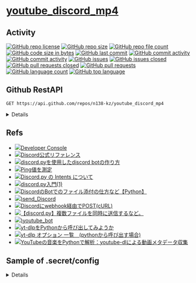 # [youtube_discord_mp4](https://github.com/n138-kz/youtube_discord_mp4)

## Activity

[![GitHub repo license](https://img.shields.io/github/license/n138-kz/youtube_discord_mp4)](/LICENSE)
[![GitHub repo size](https://img.shields.io/github/repo-size/n138-kz/youtube_discord_mp4)](/../../)
[![GitHub repo file count](https://img.shields.io/github/directory-file-count/n138-kz/youtube_discord_mp4)](/../../)
[![GitHub code size in bytes](https://img.shields.io/github/languages/code-size/n138-kz/youtube_discord_mp4)](/../../)
[![GitHub last commit](https://img.shields.io/github/last-commit/n138-kz/youtube_discord_mp4)](/../../commits)
[![GitHub commit activity](https://img.shields.io/github/commit-activity/w/n138-kz/youtube_discord_mp4)](/../../commits)
[![GitHub commit activity](https://img.shields.io/github/commit-activity/t/n138-kz/youtube_discord_mp4)](/../../commits)
[![GitHub issues](https://img.shields.io/github/issues/n138-kz/youtube_discord_mp4)](/../../issues)
[![GitHub issues closed](https://img.shields.io/github/issues-closed/n138-kz/youtube_discord_mp4)](/../../issues)
[![GitHub pull requests closed](https://img.shields.io/github/issues-pr-closed/n138-kz/youtube_discord_mp4)](/../../pulls)
[![GitHub pull requests](https://img.shields.io/github/issues-pr/n138-kz/youtube_discord_mp4)](/../../pulls)
[![GitHub language count](https://img.shields.io/github/languages/count/n138-kz/youtube_discord_mp4)](/../../)
[![GitHub top language](https://img.shields.io/github/languages/top/n138-kz/youtube_discord_mp4)](/../../)

## Github RestAPI

```http
GET https://api.github.com/repos/n138-kz/youtube_discord_mp4
```

<details>

  [n138-kz/youtube_discord_mp4](https://api.github.com/repos/n138-kz/youtube_discord_mp4) (Public repos only)
  
</details>

## Refs

- [![](https://www.google.com/s2/favicons?size=64&domain=https://discord.com)Developer Console](https://discord.com/developers/applications)
- [![](https://www.google.com/s2/favicons?size=64&domain=https://discord.com)Discord公式リファレンス](https://discord.com/developers/docs/topics/oauth2)
- [![](https://www.google.com/s2/favicons?size=64&domain=https://qiita.com)discord.pyを使用したdiscord botの作り方](https://qiita.com/TakeMimi/items/1e2d76eecc25e92c93ef#210-ver)
- [![](https://www.google.com/s2/favicons?size=64&domain=https://discordbot.jp)Ping値を測定](https://discordbot.jp/blog/16/)
- [![](https://www.google.com/s2/favicons?size=64&domain=https://qiita.com)Discord.py の Intents について](https://qiita.com/Erytheia/items/8b8e14f60fd7f266872b)
- [![](https://www.google.com/s2/favicons?size=64&domain=https://qiita.com)discord.py入門(1)](https://qiita.com/sizumita/items/9d44ae7d1ce007391699)
- [![](https://www.google.com/s2/favicons?size=64&domain=https://qiita.com)DiscordのBotでのファイル添付の仕方など【Python】](https://qiita.com/chatrate/items/aa6625f6663fa2ca33d6)
- [![](https://www.google.com/s2/favicons?size=64&domain=https://github.com))send_Discord](https://github.com/n138-kz/send_Discord)
- [![](https://www.google.com/s2/favicons?size=64&domain=https://qiita.com)Discordにwebhook経由でPOST(cURL)](https://qiita.com/n138-kz/items/7b86e3eee9d9994fc4d2)
- [![](https://www.google.com/s2/favicons?size=64&domain=https://zenn.dev)【discord.py】複数ファイルを同時に送信するなど。](https://zenn.dev/milkystack/articles/35948cdfb7eb00)
- [![](https://www.google.com/s2/favicons?size=64&domain=https://github.com))youtube_bot](https://github.com/n138-kz/youtube_bot)
- [![](https://www.google.com/s2/favicons?size=64&domain=https://zenn.dev)yt-dlpをPythonから呼び出してみようか](https://zenn.dev/rinadad/articles/9fb3f79586b92b)
- [![](https://www.google.com/s2/favicons?size=64&domain=https://zenn.dev)yt-dlp オプション 一覧　(pythonから呼び出す場合)](https://zenn.dev/apo_zenn/articles/b21667cc637361)
- [![](https://www.google.com/s2/favicons?size=64&domain=https://www.wizard-notes.com)YouTubeの音楽をPythonで解析：youtube-dlによる動画メタデータ収集](https://www.wizard-notes.com/entry/python/get-youtube-metadata-with-youtubedl)

## Sample of .secret/config

<details>

```json
{
  "external":{
    "discord":{
      "client_id":"",
      "client_secret":"",
      "bot_token":""
    }
  }
}
```

## Library

- python: 3.11.9 (tags/v3.11.9:de54cf5, Apr  2 2024, 10:12:12) [MSC v.1938 64 bit (AMD64)]
- discordpy: 2.5.0 (VersionInfo(major=2, minor=5, micro=0, releaselevel='final', serial=0))

## License

[Copyright (c) 2025 Yuu Komiya (n138), Under MIT License](LICENSE)  

<details>

[MIT_License | wikipedia](https://ja.wikipedia.org/wiki/MIT_License)

[The MIT License](https://opensource.org/license/mit/)
> [n138-kz/*](./) is licensed under the `MIT License`.  
>
> Permission is hereby granted, free of charge, to any person obtaining a copy of this software and associated documentation files (the “Software”), to deal in the Software without restriction, including without limitation the rights to use, copy, modify, merge, publish, distribute, sublicense, and/or sell copies of the Software, and to permit persons to whom the Software is furnished to do so, subject to the following conditions:
>
> `Copyright <YEAR> <COPYRIGHT HOLDER>`
> 
> The above copyright notice and this permission notice shall be included in all copies or substantial portions of the Software.
> 
> THE SOFTWARE IS PROVIDED “AS IS”, WITHOUT WARRANTY OF ANY KIND, EXPRESS OR IMPLIED, INCLUDING BUT NOT LIMITED TO THE WARRANTIES OF MERCHANTABILITY, FITNESS FOR A PARTICULAR PURPOSE AND NONINFRINGEMENT. IN NO EVENT SHALL THE AUTHORS OR COPYRIGHT HOLDERS BE LIABLE FOR ANY CLAIM, DAMAGES OR OTHER LIABILITY, WHETHER IN AN ACTION OF CONTRACT, TORT OR OTHERWISE, ARISING FROM, OUT OF OR IN CONNECTION WITH THE SOFTWARE OR THE USE OR OTHER DEALINGS IN THE SOFTWARE.

[The MIT License](https://opensource.org/license/mit/)
> [n138-kz/*](./) は、MIT ライセンスに基づいてライセンスされています。  
> 以下に定める条件に従い、本ソフトウェアおよび関連文書のファイル（以下「ソフトウェア」）の複製を取得するすべての人に対し、ソフトウェアを無制限に扱うことを無償で許可します。これには、ソフトウェアの複製を使用、複写、変更、結合、掲載、頒布、サブライセンス、および/または販売する権利、およびソフトウェアを提供する相手に同じことを許可する権利も無制限に含まれます。  
>
> `Copyright (c) <著作権発生年> <著作権保持者名>`
> 
> 上記の著作権表示および本許諾表示を、ソフトウェアのすべての複製または重要な部分に記載するものとします。
>
> ソフトウェアは「現状のまま」で、明示であるか暗黙であるかを問わず、何らの保証もなく提供されます。ここでいう保証とは、商品性、特定の目的への適合性、および権利非侵害についての保証も含みますが、それに限定されるものではありません。
> 作者または著作権者は、契約行為、不法行為、またはそれ以外であろうと、ソフトウェアに起因または関連し、あるいはソフトウェアの使用またはその他の扱いによって生じる一切の請求、損害、その他の義務について何らの責任も負わないものとします。

### Permissions / 許可
- Commercial use / 商用利用
- Modification / 改変
- Distribution / 再配布
- Private use / 私的使用 

### Limitations / 制限事項
- Liability / 発生した問題に責任を負わない
- Warranty / 無保証

</details>

